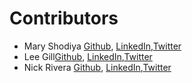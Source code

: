 # **Contributors**

<!-- Contributors Name, Twitter url, Github url, LinkedIN url-->
- Mary Shodiya [Github](https://github.com/MaryShodiya), [LinkedIn](https://www.linkedin.com/in/mary-shodiya/),[Twitter](https://twitter.com/addvokeight)
- Lee Gill[Github](https://github.com/LeeGee64), [LinkedIn](https://www.linkedin.com/in/leland-gill/),[Twitter](https://twitter.com/LeeGee64)
- Nick Rivera [Github](https://github.com/leerivera), [LinkedIn](https://www.linkedin.com/in/nicholas-riveraleer/),[Twitter](https://twitter.com/Leer)
